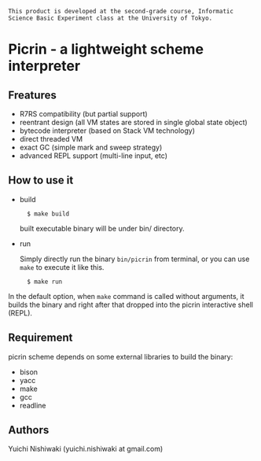 
	This product is developed at the second-grade course, Informatic Science Basic Experiment class at the University of Tokyo.

# Picrin - a lightweight scheme interpreter

## Freatures

- R7RS compatibility (but partial support)
- reentrant design (all VM states are stored in single global state object)
- bytecode interpreter (based on Stack VM technology)
- direct threaded VM
- exact GC (simple mark and sweep strategy)
- advanced REPL support (multi-line input, etc)

## How to use it

- build

		$ make build

	built executable binary will be under bin/ directory.

- run

	Simply directly run the binary `bin/picrin` from terminal, or you can use `make` to execute it like this.

		$ make run
	
In the default option, when `make` command is called without arguments, it builds the binary and right after that dropped into the picrin interactive shell (REPL).

## Requirement

picrin scheme depends on some external libraries to build the binary:

- bison
- yacc
- make
- gcc
- readline

## Authors

Yuichi Nishiwaki (yuichi.nishiwaki at gmail.com)
